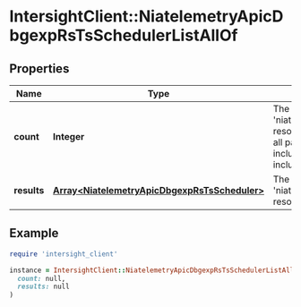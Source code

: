 # IntersightClient::NiatelemetryApicDbgexpRsTsSchedulerListAllOf

## Properties

| Name | Type | Description | Notes |
| ---- | ---- | ----------- | ----- |
| **count** | **Integer** | The total number of &#39;niatelemetry.ApicDbgexpRsTsScheduler&#39; resources matching the request, accross all pages. The &#39;Count&#39; attribute is included when the HTTP GET request includes the &#39;$inlinecount&#39; parameter. | [optional] |
| **results** | [**Array&lt;NiatelemetryApicDbgexpRsTsScheduler&gt;**](NiatelemetryApicDbgexpRsTsScheduler.md) | The array of &#39;niatelemetry.ApicDbgexpRsTsScheduler&#39; resources matching the request. | [optional] |

## Example

```ruby
require 'intersight_client'

instance = IntersightClient::NiatelemetryApicDbgexpRsTsSchedulerListAllOf.new(
  count: null,
  results: null
)
```

